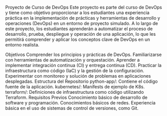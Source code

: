 Proyecto de Curso de DevOps
Este proyecto es parte del curso de DevOps y tiene como objetivo proporcionar a los estudiantes una experiencia práctica en la implementación de prácticas y herramientas de desarrollo y operaciones (DevOps) en un entorno de proyecto simulado. A lo largo de este proyecto, los estudiantes aprenderán a automatizar el proceso de desarrollo, prueba, despliegue y operación de una aplicación, lo que les permitirá comprender y aplicar los conceptos clave de DevOps en un entorno realista.

Objetivos
Comprender los principios y prácticas de DevOps.
Familiarizarse con herramientas de automatización y orquestación.
Aprender a implementar integración continua (CI) y entrega continua (CD).
Practicar la infraestructura como código (IaC) y la gestión de la configuración.
Experimentar con monitoreo y solución de problemas en aplicaciones desplegadas.
Estructura del Repositorio
python-app/: Contiene el código fuente de la aplicación.
kubernetes/: Manifests de ejemplo de K8s.
terraform/: Definiciones de infraestructura como código utilizando Terraform.
Requisitos Previos
Conocimiento básico de desarrollo de software y programación.
Conocimientos básicos de redes.
Experiencia básica en el uso de sistemas de control de versiones, como Git.